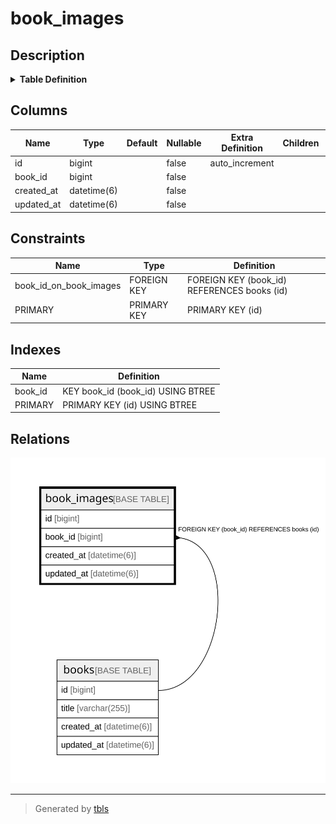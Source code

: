 # book_images

## Description

<details>
<summary><strong>Table Definition</strong></summary>

```sql
CREATE TABLE `book_images` (
  `id` bigint NOT NULL AUTO_INCREMENT,
  `book_id` bigint NOT NULL,
  `created_at` datetime(6) NOT NULL,
  `updated_at` datetime(6) NOT NULL,
  PRIMARY KEY (`id`),
  KEY `book_id` (`book_id`),
  CONSTRAINT `book_id_on_book_images` FOREIGN KEY (`book_id`) REFERENCES `books` (`id`) ON DELETE CASCADE
) ENGINE=InnoDB DEFAULT CHARSET=utf8mb4 COLLATE=utf8mb4_general_ci
```

</details>

## Columns

| Name | Type | Default | Nullable | Extra Definition | Children | Parents | Comment |
| ---- | ---- | ------- | -------- | --------------- | -------- | ------- | ------- |
| id | bigint |  | false | auto_increment |  |  |  |
| book_id | bigint |  | false |  |  | [books](books.md) |  |
| created_at | datetime(6) |  | false |  |  |  |  |
| updated_at | datetime(6) |  | false |  |  |  |  |

## Constraints

| Name | Type | Definition |
| ---- | ---- | ---------- |
| book_id_on_book_images | FOREIGN KEY | FOREIGN KEY (book_id) REFERENCES books (id) |
| PRIMARY | PRIMARY KEY | PRIMARY KEY (id) |

## Indexes

| Name | Definition |
| ---- | ---------- |
| book_id | KEY book_id (book_id) USING BTREE |
| PRIMARY | PRIMARY KEY (id) USING BTREE |

## Relations

![er](book_images.svg)

---

> Generated by [tbls](https://github.com/k1LoW/tbls)
